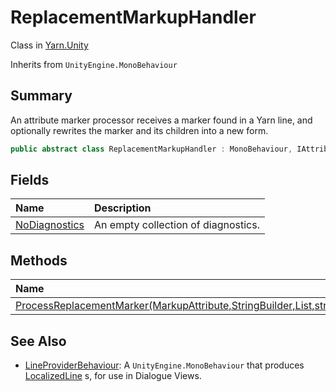 # ReplacementMarkupHandler

Class in [Yarn.Unity](/docs/api/csharp/yarn.unity.md)

Inherits from `UnityEngine.MonoBehaviour`

## Summary


An attribute marker processor receives a marker found in a Yarn line,
and optionally rewrites the marker and its children into a new form.


```csharp
public abstract class ReplacementMarkupHandler : MonoBehaviour, IAttributeMarkerProcessor
```

## Fields

|Name|Description|
|:---|:---|
|[NoDiagnostics](/docs/api/csharp/yarn.unity.replacementmarkuphandler.nodiagnostics.md)|An empty collection of diagnostics.|

## Methods

|Name|Description|
|:---|:---|
|[ProcessReplacementMarker(MarkupAttribute,StringBuilder,List<MarkupAttribute>,string)](/docs/api/csharp/yarn.unity.replacementmarkuphandler.processreplacementmarker.md)||

## See Also

* [LineProviderBehaviour](/docs/api/csharp/yarn.unity.lineproviderbehaviour.md): A  `UnityEngine.MonoBehaviour`  that produces  <a href="yarn.unity.localizedline.md">LocalizedLine</a> s, for use in Dialogue Views.

